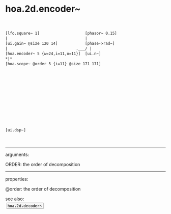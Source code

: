 # hoa.2d.encoder~

```


[lfo.square~ 1]                    [phasor~ 0.15]
|                                  |
[ui.gain~ @size 120 14]            [phase->rad~]
|                              .___/ |
[hoa.encoder~ 5 {w=24,i=11,o=11}]  [ui.n~]
*|*
[hoa.scope~ @order 5 {i=11} @size 171 171]












[ui.dsp~]

            
```
---
arguments:

ORDER: the order of
            decomposition<br>

---
properties:

@order: the order of decomposition<br>

see also:<br>
![hoa.2d.decoder~](img/object_hoa.2d.decoder~.png)
